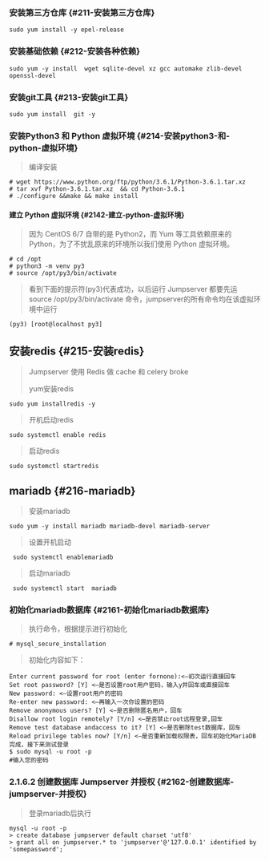 ### 安装第三方仓库 {#211-安装第三方仓库}

```
sudo yum install -y epel-release
```

### 安装基础依赖 {#212-安装各种依赖}

```
sudo yum -y install  wget sqlite-devel xz gcc automake zlib-devel openssl-devel
```

### 安装git工具 {#213-安装git工具}

```
sudo yum install  git -y
```

### 安装Python3 和 Python 虚拟环境 {#214-安装python3-和-python-虚拟环境}

> 编译安装

```
# wget https://www.python.org/ftp/python/3.6.1/Python-3.6.1.tar.xz
# tar xvf Python-3.6.1.tar.xz  && cd Python-3.6.1
# ./configure &&make && make install
```

#### 建立 Python 虚拟环境 {#2142-建立-python-虚拟环境}

> 因为 CentOS 6/7 自带的是 Python2，而 Yum 等工具依赖原来的 Python，为了不扰乱原来的环境所以我们使用 Python 虚拟环境。

```
# cd /opt
# python3 -m venv py3
# source /opt/py3/bin/activate
```

> 看到下面的提示符\(py3\)代表成功，以后运行 Jumpserver 都要先运 source /opt/py3/bin/activate 命令，jumpserver的所有命令均在该虚拟环境中运行

```
(py3) [root@localhost py3]
```

## 安装redis {#215-安装redis}

> Jumpserver 使用 Redis 做 cache 和 celery broke
>
> yum安装redis

```
sudo yum installredis -y
```

> 开机启动redis

```
sudo systemctl enable redis
```

> 启动redis

```
sudo systemctl startredis
```

## mariadb {#216-mariadb}

> 安装mariadb

```
sudo yum -y install mariadb mariadb-devel mariadb-server
```

> 设置开机启动

```
 sudo systemctl enablemariadb
```

> 启动mariadb

```
 sudo systemctl start  mariadb
```

### 初始化mariadb数据库 {#2161-初始化mariadb数据库}

> 执行命令，根据提示进行初始化

```
# mysql_secure_installation
```

> 初始化内容如下：

```
Enter current password for root (enter fornone):<–初次运行直接回车
Set root password? [Y] <–是否设置root用户密码，输入y并回车或直接回车
New password: <–设置root用户的密码
Re-enter new password: <–再输入一次你设置的密码
Remove anonymous users? [Y] <–是否删除匿名用户，回车
Disallow root login remotely? [Y/n] <–是否禁止root远程登录,回车
Remove test database andaccess to it? [Y] <–是否删除test数据库，回车
Reload privilege tables now? [Y/n] <–是否重新加载权限表，回车初始化MariaDB
完成，接下来测试登录
$ sudo mysql -u root -p
#输入您的密码
```

### 2.1.6.2 创建数据库 Jumpserver 并授权 {#2162-创建数据库-jumpserver-并授权}

> 登录mariadb后执行

```
mysql -u root -p
> create database jumpserver default charset 'utf8'
> grant all on jumpserver.* to 'jumpserver'@'127.0.0.1' identified by 'somepassword';
```



